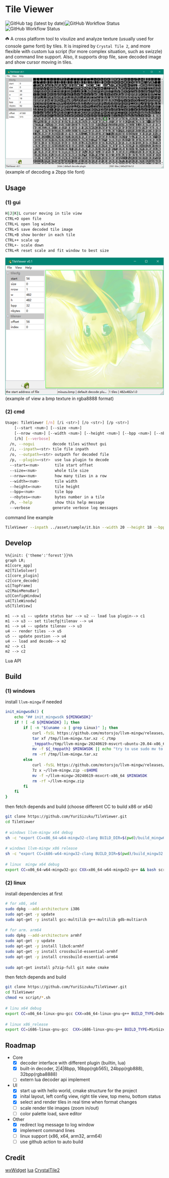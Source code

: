# Tile Viewer

![GitHub tag (latest by date)](https://img.shields.io/github/v/tag/yurisizuku/TileViewer?color=green&label=TileViewer)![GitHub Workflow Status](https://img.shields.io/github/actions/workflow/status/YuriSizuku/TileViewer/build_win.yml?label=win(x86|x64)&style=flat-square) ![GitHub Workflow Status](https://img.shields.io/github/actions/workflow/status/YuriSizuku/TileViewer/build_linux.yml?label=linux(x86|x64|arm|arm64)&style=flat-square)

☘️ A cross platform tool to visulize and analyze texture (usually used for console game font) by tiles.  It is inspired by `Crystal Tile 2`, and more flexible with custom lua script (for more complex situation, such as swizzle) and command line support.  Also, it supports drop file, save decoded image and show cursor moving in tiles.  

![tile_test1](asset/picture/tile_test1.png)
(example of decoding a 2bpp tile font)

## Usage

### (1) gui

```sh
H|J|K|L cursor moving in tile view
CTRL+O open file
CTRL+L open log window
CTRL+S save decoded tile image
CTRL+B show border in each tile
CTRL++ scale up
CTRL+- scale down
CTRL+R reset scale and fit window to best size
```

![tile_test2](asset/picture/tile_test2.png)
(example of view a bmp texture in rgba8888 format)

### (2) cmd

```sh
Usage: TileViewer [/n] [/i <str>] [/o <str>] [/p <str>] 
    [--start <num>] [--size <num>] 
    [--nrow <num>] [--width <num>] [--height <num>] [--bpp <num>] [--nbytes <num>] 
    [/h] [--verbose]
  /n, --nogui        decode tiles without gui
  /i, --inpath=<str> tile file inpath
  /o, --outpath=<str> outpath for decoded file
  /p, --plugin=<str>  use lua plugin to decode
  --start=<num>       tile start offset
  --size=<num>        whole tile size
  --nrow=<num>        how many tiles in a row
  --width=<num>       tile width
  --height=<num>      tile height
  --bpp=<num>         tile bpp
  --nbytes=<num>      bytes number in a tile
  /h, --help          show this help message
  --verbose          generate verbose log messages
```

command line example

```sh
TileViewer --inpath ../asset/sample/it.bin --width 20 --height 18 --bpp 2 --nbytes 92 --outpath it.png
```

## Develop

``` mermaid
%%{init: {'theme':'forest'}}%%
graph LR;
m1[core_app]
m2[TileSolver]
c1[core_plugin]
c2[core_decode]
u1[TopFrame]
u2[MainMenuBar]
u3[ConfigWindow]
u4[TileWinodw]
u5[TileView]

m1 --> u1 -- update status bar --> u2 -- load lua plugin--> c1
m1 --> u3 -- set tilecfg|tilenav --> u4
m1 --> u4 -- update tilenav --> u3
u4 -- render tiles --> u5
u5 -- update postion --> u4
u4 -- load and decode--> m2
m2 --> c1
m2 --> c2

```

Lua API

## Build

### (1) windows

install `llvm-mingw` if needed

``` sh
init_mingwsdk() {
    echo "## init_mingwsdk ${MINGWSDK}"
    if ! [ -d ${MINGWSDK} ]; then
        if [ -n "$(uname -a | grep Linux)" ]; then
            curl -fsSL https://github.com/mstorsjo/llvm-mingw/releases/download/20240619/llvm-mingw-20240619-msvcrt-ubuntu-20.04-x86_64.tar.xz -o /tmp/llvm-mingw.tar.xz
            tar xf /tmp/llvm-mingw.tar.xz -C /tmp
            _tmppath=/tmp/llvm-mingw-20240619-msvcrt-ubuntu-20.04-x86_64 
            mv -f ${_tmppath} $MINGWSDK || echo "try to use sudo mv to $MINGWSDK" && sudo mv -f ${_tmppath} $MINGWSDK
            rm -rf /tmp/llvm-mingw.tar.xz
        else
            curl -fsSL https://github.com/mstorsjo/llvm-mingw/releases/download/20240619/llvm-mingw-20240619-msvcrt-x86_64.zip -o ~/llvm-mingw.zip
            7z x ~/llvm-mingw.zip -o$HOME
            mv -f ~/llvm-mingw-20240619-msvcrt-x86_64 $MINGWSDK
            rm -rf ~/llvm-mingw.zip
        fi
    fi
}
```

then fetch depends and build (choose different CC to build x86 or x64)

``` sh
git clone https://github.com/YuriSizuku/TileViewer.git
cd TileViewer

# windows llvm-mingw x64 debug
sh -c "export CC=x86_64-w64-mingw32-clang BUILD_DIR=$(pwd)/build_mingw64 BUILD_TYPE=Debug && script/build_mingw.sh"

# windows llvm-mingw x86 release
sh -c "export CC=i686-w64-mingw32-clang BUILD_DIR=$(pwd)/build_mingw32 BUILD_TYPE=MinSizeRel && script/build_mingw.sh"

# linux  mingw x64 debug
export CC=x86_64-w64-mingw32-gcc CXX=x86_64-w64-mingw32-g++ && bash script/build_mingw.sh
```

### (2) linux

install dependencies at first

``` sh
# for x86, x64
sudo dpkg --add-architecture i386
sudo apt-get -y update
sudo apt-get -y install gcc-multilib g++-multilib gdb-multiarch

# for arm. arm64
sudo dpkg --add-architecture armhf
sudo apt-get -y update
sudo apt-get -y install libc6:armhf
sudo apt-get -y install crossbuild-essential-armhf
sudo apt-get -y install crossbuild-essential-arm64

sudo apt-get install p7zip-full git make cmake
```

then fetch depends and build

``` sh
git clone https://github.com/YuriSizuku/TileViewer.git
cd TileViewer
chmod +x script/*.sh

# linu x64 debug
export CC=x86_64-linux-gnu-gcc CXX=x86_64-linux-gnu-g++ BUILD_TYPE=Debug && ./script/build_linux.sh

# linux x86_release
export CC=i686-linux-gnu-gcc  CXX=i686-linux-gnu-g++ BUILD_TYPE=MinSizeRel && ./script/build_linux.sh
```

## Roadmap

- Core
  - [x] decoder interface with different plugin (builtin, lua)
  - [x] built-in decoder, 2|4|8bpp, 16bpp(rgb565), 24bpp(rgb888), 32bpp(rgba8888)
  - [ ] extern lua decoder api implement

- UI
  - [x] start up with hello world, cmake structure for the project  
  - [x] inital layout, left config view, right tile view, top menu, bottom status
  - [x] select and render tiles in real time when format changes
  - [ ] scale render tile images (zoom in/out)
  - [ ] color palette load, save editor  

- Other
  - [x] redirect log message to log window
  - [x] implement command lines  
  - [ ] linux support (x86, x64, arm32, arm64)
  - [ ] use github action to auto build  

## Credit

[wxWidget](https://www.wxwidgets.org/)
[lua](https://www.lua.org/)
[CrystalTile2](https://www.gamebrew.org/wiki/CrystalTile2)
